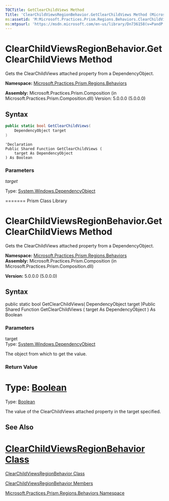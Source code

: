 ```yaml
---
TOCTitle: GetClearChildViews Method
Title: 'ClearChildViewsRegionBehavior.GetClearChildViews Method (Microsoft.Practices.Prism.Regions.Behaviors)'
ms:assetid: 'M:Microsoft.Practices.Prism.Regions.Behaviors.ClearChildViewsRegionBehavior.GetClearChildViews(System.Windows.DependencyObject)'
ms:mtpsurl: 'https://msdn.microsoft.com/en-us/library/Dn736158(v=PandP.50)'
---
```



# ClearChildViewsRegionBehavior.GetClearChildViews Method

Gets the ClearChildViews attached property from a DependencyObject.

**Namespace:** [Microsoft.Practices.Prism.Regions.Behaviors](https://msdn.microsoft.com/en-us/library/microsoft.practices.prism.regions.behaviors(v=pandp.50))

**Assembly:** Microsoft.Practices.Prism.Composition (in Microsoft.Practices.Prism.Composition.dll) Version: 5.0.0.0 (5.0.0.0)

## Syntax

```C#
public static bool GetClearChildViews(
	DependencyObject target
)
```

```VB
'Declaration
Public Shared Function GetClearChildViews ( 
	target As DependencyObject
) As Boolean
```

### Parameters

*target*

Type: [System.Windows.DependencyObject](http://msdn2.microsoft.com/en-us/library/ms589309)

=======
Prism Class Library

ClearChildViewsRegionBehavior.GetClearChildViews Method
===========================================================

Gets the ClearChildViews attached property from a DependencyObject.

**Namespace:** [Microsoft.Practices.Prism.Regions.Behaviors](https://msdn.microsoft.com/n:microsoft.practices.prism.regions.behaviors)
**Assembly:** Microsoft.Practices.Prism.Composition (in Microsoft.Practices.Prism.Composition.dll)

**Version:** 5.0.0.0 (5.0.0.0)

## Syntax


public static bool GetClearChildViews( DependencyObject target )Public Shared Function GetClearChildViews ( target As DependencyObject ) As Boolean

### Parameters

target  
Type: [System.Windows.DependencyObject](http://msdn.microsoft.com/en-us/library/ms589309)

The object from which to get the value.

### Return Value


Type: [Boolean](	)
=======
Type: [Boolean](http://msdn.microsoft.com/en-us/library/a28wyd50)

The value of the ClearChildViews attached property in the target specified.

## See Also


[ClearChildViewsRegionBehavior Class](https://msdn.microsoft.com/en-us/library/microsoft.practices.prism.regions.behaviors.clearchildviewsregionbehavior(v=pandp.50))
=======

[ClearChildViewsRegionBehavior Class](https://msdn.microsoft.com/t:microsoft.practices.prism.regions.behaviors.clearchildviewsregionbehavior)


[ClearChildViewsRegionBehavior Members](https://msdn.microsoft.com/en-us/library/microsoft.practices.prism.regions.behaviors.clearchildviewsregionbehavior_members(v=pandp.50))

[Microsoft.Practices.Prism.Regions.Behaviors Namespace](https://msdn.microsoft.com/en-us/library/microsoft.practices.prism.regions.behaviors(v=pandp.50))
